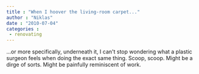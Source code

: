 ```yaml
---
title : "When I hoover the living-room carpet..."
author : "Niklas"
date : "2010-07-04"
categories : 
 - renovating
---
```


...or more specifically, underneath it, I can't stop wondering what a plastic surgeon feels when doing the exact same thing. Scoop, scoop. Might be a dirge of sorts. Might be painfully reminiscent of work.
